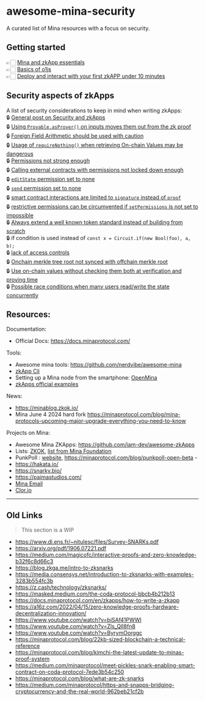# awesome-mina-security

A curated list of Mina resources with a focus on security.

## Getting started
👉🏻 [Mina and zkApp essentials](./GettingStarted/MinaAndZkAppEssentials.md)\
👉🏻 [Basics of o1js](./GettingStarted/o1jsBasics.md)\
👉🏻 [Deploy and interact with your first zkAPP under 10 minutes](./GettingStarted/deployIn10min.md) 

## Security aspects of zkApps
A list of security considerations to keep in mind when writing zkApps:\
🔒 [General post on Security and zkApps](https://docs.minaprotocol.com/zkapps/writing-a-zkapp/introduction-to-zkapps/secure-zkapps)\
🔒 [Using `Provable.asProver()` on inputs moves them out from the zk proof](https://docs.minaprotocol.com/zkapps/writing-a-zkapp/introduction-to-zkapps/secure-zkapps#fix-adding-the-missing-constraints:~:text=as%20well.%20Progress!%20%F0%9F%9A%80-,However,-%2C%20the%20statement%20about)\
🔒 [Foreign Field Arithmetic should be used with caution](https://docs.minaprotocol.com/zkapps/o1js/foreign-fields#three-kinds-of-foreign-fields)\
🔒 [Usage of `requireNothing()` when retrieving On-chain Values may be dangerous](https://docs.minaprotocol.com/zkapps/o1js/foreign-fields#three-kinds-of-foreign-fields)\
🔒 [Permissions not strong enough](https://docs.minaprotocol.com/zkapps/writing-a-zkapp/introduction-to-zkapps/secure-zkapps#lock-down-permissions-as-much-as-possible)\
🔒 [Calling external contracts with permissions not locked down enough](https://docs.minaprotocol.com/zkapps/writing-a-zkapp/introduction-to-zkapps/secure-zkapps#only-call-external-contracts-with-locked-down-permissions)\
🔒 [`editState` permission set to none](https://docs.minaprotocol.com/zkapps/writing-a-zkapp/feature-overview/permissions#types-of-permissions:~:text=the%20smart%20contract.-,However,-%2C%20imagine%20if%20a)\
🔒 [`send` permission set to none](https://docs.minaprotocol.com/zkapps/writing-a-zkapp/feature-overview/permissions#default-permissions)\
🔒 [smart contract interactions are limited to `signature` instead of `proof`](https://docs.minaprotocol.com/zkapps/writing-a-zkapp/feature-overview/permissions#example-unsecurecontract:~:text=the%20transaction%20succeeds.-,However,-%2C%20this%20way%20of)\
🔒 [restrictive permissions can be circumvented if `setPermissions` is not set to impossible](https://docs.minaprotocol.com/zkapps/writing-a-zkapp/feature-overview/permissions#example-impossible-to-upgrade:~:text=For%20the-,sake,-of%20security%2C%20it)\
🔒 [Always extend a well known token standard instead of building from scratch](https://docs.minaprotocol.com/zkapps/writing-a-zkapp/introduction-to-zkapps/secure-zkapps#when-developing-a-token-extend-a-standard-token-contract)\
🔒 if condition is used instead of `const x = Circuit.if(new Bool(foo), a, b);`\
🔒 [lack of access controls](https://docs.minaprotocol.com/zkapps/writing-a-zkapp/feature-overview/permissions#example-unsecurecontract:~:text=not%20very%20secure%3A-,Anyone,-can%20call%20the)\
🔒 [Onchain merkle tree root not synced with offchain merkle root](https://docs.minaprotocol.com/zkapps/o1js/merkle-tree#:~:text=is%20always%20in-,sync,-with%20the%20actual)\
🔒 [Use on-chain values without checking them both at verification and proving time](https://docs.minaprotocol.com/zkapps/writing-a-zkapp/introduction-to-zkapps/smart-contracts#:~:text=off%2Dchain%20execution.-,When,-you%20use%20an)\
🔒 [Possible race conditions when many users read/write the state concurrently](https://docs.minaprotocol.com/zkapps/writing-a-zkapp/introduction-to-zkapps/smart-contracts#:~:text=and%20update%20state-,concurrently,-.%20It%20is%20applicable)


## Resources:
Documentation:
- Official Docs: https://docs.minaprotocol.com/

Tools:
- Awesome mina tools: https://github.com/nerdvibe/awesome-mina 
- [zkApp Cli](https://github.com/o1-labs/zkapp-cli)
- Setting up a Mina node from the smartphone: [OpenMina](https://openmina.com/)
- [zkApps official examples](https://github.com/o1-labs/o1js/tree/main/src/examples/zkapps) 

News:
- https://minablog.zkok.io/ 
- Mina June 4 2024 hard fork https://minaprotocol.com/blog/mina-protocols-upcoming-major-upgrade-everything-you-need-to-know

Projects on Mina:
- Awesome Mina ZKApps: https://github.com/iam-dev/awesome-zkApps 
- Lists: [ZKOK](https://zkok.io/), [list from Mina Foundation](https://github.com/MinaFoundation/list-of-projects?tab=readme-ov-file) 
- PunkPoll : [website](https://www.punkpoll.io/), https://minaprotocol.com/blog/punkpoll-open-beta - 
- https://hakata.io/
- https://snarky.bio/
- https://paimastudios.com/
- [Mina Email](https://github.com/0xStruct/moolah/tree/main)
- [Clor.io](https://clor.io/)
  

---
## Old Links
> This section is a WIP

- https://www.di.ens.fr/~nitulesc/files/Survey-SNARKs.pdf
- https://arxiv.org/pdf/1906.07221.pdf 
- https://medium.com/magicofc/interactive-proofs-and-zero-knowledge-b32f6c8d66c3 
- https://blog.zkga.me/intro-to-zksnarks 
- https://media.consensys.net/introduction-to-zksnarks-with-examples-3283b554fc3b 
- https://z.cash/technology/zksnarks/
- https://masked.medium.com/the-coda-protocol-bbcb4b212b13 
- https://docs.minaprotocol.com/en/zkapps/how-to-write-a-zkapp 
- https://a16z.com/2022/04/15/zero-knowledge-proofs-hardware-decentralization-innovation/
- https://www.youtube.com/watch?v=bjSAf41PWWI
- https://www.youtube.com/watch?v=Zls_QlI8fn8
- https://www.youtube.com/watch?v=ByrymOorggc
- https://minaprotocol.com/blog/22kb-sized-blockchain-a-technical-reference
- https://minaprotocol.com/blog/kimchi-the-latest-update-to-minas-proof-system
- https://medium.com/minaprotocol/meet-pickles-snark-enabling-smart-contract-on-coda-protocol-7ede3b54c250
- https://minaprotocol.com/blog/what-are-zk-snarks
- https://medium.com/minaprotocol/https-and-snapps-bridging-cryptocurrency-and-the-real-world-962beb21cf2b 
